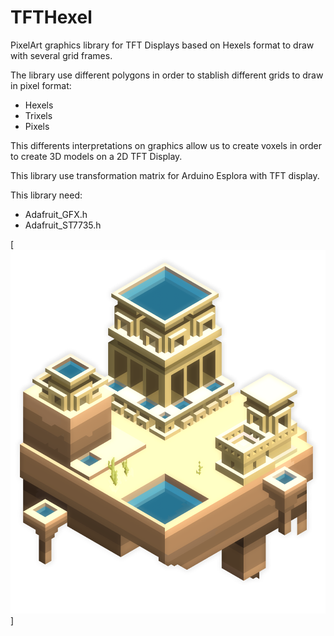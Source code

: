# TFTHexel
PixelArt graphics library for TFT Displays based on Hexels format to draw with several grid frames.

The library use different polygons in order to stablish different grids to draw in pixel format:
<ul>
<li> Hexels</li>
<li> Trixels</li>
<li> Pixels</li>
</ul>

This differents interpretations on graphics allow us to create voxels in order to create 3D models on a 2D TFT Display.

This library use transformation matrix for Arduino Esplora with TFT display. 

This library need:
<ul>
  <li>Adafruit_GFX.h</li>
  <li>Adafruit_ST7735.h</li>
</ul>

[![Temple Aqualung](img/Temple_Aqualung.png)]


